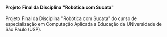 #### Projeto Final da Disciplina "Robótica com Sucata"

Projeto Final da Disciplina "Robótica com Sucata" do curso de especialização em Computação Aplicada a Educação da UNiversidade de São Paulo (USP).
